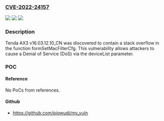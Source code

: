 ### [CVE-2022-24157](https://cve.mitre.org/cgi-bin/cvename.cgi?name=CVE-2022-24157)
![](https://img.shields.io/static/v1?label=Product&message=n%2Fa&color=blue)
![](https://img.shields.io/static/v1?label=Version&message=n%2Fa&color=blue)
![](https://img.shields.io/static/v1?label=Vulnerability&message=n%2Fa&color=brighgreen)

### Description

Tenda AX3 v16.03.12.10_CN was discovered to contain a stack overflow in the function formSetMacFilterCfg. This vulnerability allows attackers to cause a Denial of Service (DoS) via the deviceList parameter.

### POC

#### Reference
No PoCs from references.

#### Github
- https://github.com/pjqwudi/my_vuln

